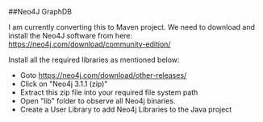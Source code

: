 ##Neo4J GraphDB

I am currently converting this to Maven project. 
We need to download and install the Neo4J software from here: https://neo4j.com/download/community-edition/

Install all the required libraries as mentioned below:
* Goto https://neo4j.com/download/other-releases/  
* Click on "Neo4j 3.1.1 (zip)"   
* Extract this zip file into your required file system path   
* Open "lib" folder to observe all Neo4j binaries.   
* Create a User Library to add Neo4j Libraries to the Java project   
